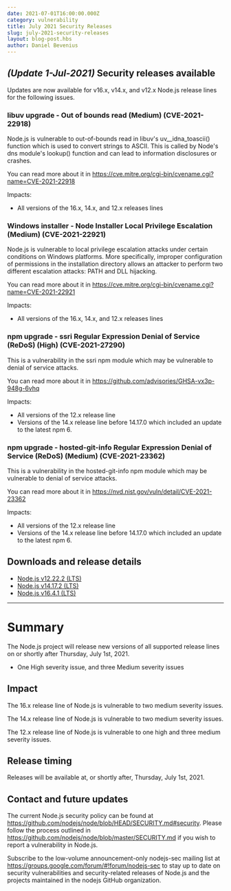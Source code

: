 ```yaml
---
date: 2021-07-01T16:00:00.000Z
category: vulnerability
title: July 2021 Security Releases
slug: july-2021-security-releases
layout: blog-post.hbs
author: Daniel Bevenius
---
```


## _(Update 1-Jul-2021)_ Security releases available

Updates are now available for v16.x, v14.x, and v12.x Node.js release lines for the
following issues.

### libuv upgrade - Out of bounds read (Medium) (CVE-2021-22918)
Node.js is vulnerable to out-of-bounds read in libuv's uv__idna_toascii()
function which is used to convert strings to ASCII. This is called by Node's dns
module's lookup() function and can lead to information disclosures or crashes.

You can read more about it in
https://cve.mitre.org/cgi-bin/cvename.cgi?name=CVE-2021-22918

Impacts:
* All versions of the 16.x, 14.x, and 12.x releases lines

### Windows installer - Node Installer Local Privilege Escalation (Medium) (CVE-2021-22921)

Node.js is vulnerable to local privilege escalation attacks under certain
conditions on Windows platforms. More specifically, improper configuration of
permissions in the installation directory allows an attacker to perform two
different escalation attacks: PATH and DLL hijacking.

You can read more about it in
https://cve.mitre.org/cgi-bin/cvename.cgi?name=CVE-2021-22921

Impacts:
* All versions of the 16.x, 14.x, and 12.x releases lines

### npm upgrade - ssri Regular Expression Denial of Service (ReDoS) (High) (CVE-2021-27290)

This is a vulnerability in the ssri npm module which may be vulnerable to
denial of service attacks.

You can read more about it in
https://github.com/advisories/GHSA-vx3p-948g-6vhq

Impacts:
* All versions of the 12.x release line
* Versions of the 14.x release line before 14.17.0 which included an update to the latest npm 6.

### npm upgrade - hosted-git-info Regular Expression Denial of Service (ReDoS) (Medium) (CVE-2021-23362)

This is a vulnerability in the hosted-git-info npm module which may be
vulnerable to denial of service attacks.

You can read more about it in
https://nvd.nist.gov/vuln/detail/CVE-2021-23362

Impacts:
* All versions of the 12.x release line
* Versions of the 14.x release line before 14.17.0 which included an update to the latest npm 6.

## Downloads and release details

* [Node.js v12.22.2 (LTS)](https://nodejs.org/en/blog/release/v12.22.2/)
* [Node.js v14.17.2 (LTS)](https://nodejs.org/en/blog/release/v14.17.2/)
* [Node.js v16.4.1 (LTS)](https://nodejs.org/en/blog/release/v16.4.1/)

-----------------------

# Summary

The Node.js project will release new versions of all supported release lines on or shortly after Thursday, July 1st, 2021.

* One High severity issue, and three Medium severity issues

## Impact

The 16.x release line of Node.js is vulnerable to two medium severity issues.

The 14.x release line of Node.js is vulnerable to two medium severity issues.

The 12.x release line of Node.js is vulnerable to one high and three medium severity issues.

## Release timing

Releases will be available at, or shortly after, Thursday, July 1st, 2021.

## Contact and future updates

The current Node.js security policy can be found at https://github.com/nodejs/node/blob/HEAD/SECURITY.md#security. Please follow the process outlined in https://github.com/nodejs/node/blob/master/SECURITY.md if you wish to report a vulnerability in Node.js.

Subscribe to the low-volume announcement-only nodejs-sec mailing list at https://groups.google.com/forum/#!forum/nodejs-sec to stay up to date on security vulnerabilities and security-related releases of Node.js and the projects maintained in the nodejs GitHub organization.
